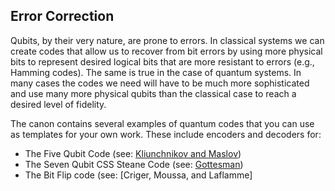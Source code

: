 ## Error Correction ##

Qubits, by their very nature, are prone to errors. In classical systems we can create codes that allow us to recover from bit errors by using more physical bits to represent desired logical bits that are more resistant to errors (e.g., Hamming codes). The same is true in the case of quantum systems. In many cases the codes we need will have to be much more sophisticated and use many more physical qubits than the classical case to reach a desired level of fidelity.

The canon contains several examples of quantum codes that you can use as templates for your own work. These include encoders and decoders for:

- The Five Qubit Code (see: [Kliunchnikov and Maslov](https://arxiv.org/abs/1305.08))
- The Seven Qubit CSS Steane Code (see: [Gottesman](https://arxiv.org/abs/quant-ph/9705052))
- The Bit Flip code (see: [Criger, Moussa, and Laflamme]
